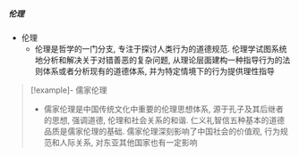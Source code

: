 ##### 伦理
- 伦理
	- 伦理是哲学的一门分支, 专注于探讨人类行为的道德规范. 伦理学试图系统地分析和解决关于对错善恶的复杂问题, 从理论层面建构一种指导行为的法则体系或者分析现有的道德体系, 并为特定情境下的行为提供理性指导


>[!example]- 儒家伦理
> - 儒家伦理是中国传统文化中重要的伦理思想体系, 源于孔子及其后继者的思想, 强调道德, 伦理和社会关系的和谐. 仁义礼智信五种基本的道德品质是儒家伦理的基础. 儒家伦理深刻影响了中国社会的价值观, 行为规范和人际关系, 对东亚其他国家也有一定影响
